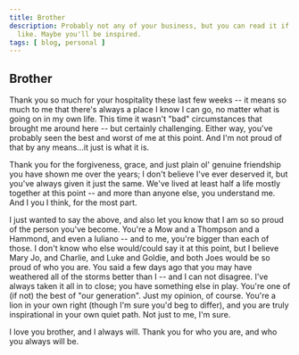 ```yaml
---
title: Brother
description: Probably not any of your business, but you can read it if you 
  like. Maybe you'll be inspired.
tags: [ blog, personal ]
---
```


## Brother

Thank you so much for your hospitality these last few weeks -- it means so much 
to me that there's always a place I know I can go, no matter what is going on 
in my own life. This time it wasn't "bad" circumstances that brought me around 
here -- but certainly challenging. Either way, you've probably seen the best and 
worst of me at this point. And I'm not proud of that by any means...it just is 
what it is.

Thank you for the forgiveness, grace, and just plain ol' genuine friendship you 
have shown me over the years; I don't believe I've ever deserved it, but you've 
always given it just the same. We've lived at least half a life mostly together 
at this point -- and more than anyone else, you understand me. And I you I 
think, for the most part.

I just wanted to say the above, and also let you know that I am so so proud of 
the person you've become. You're a Mow and a Thompson and a Hammond, and even a 
Iuliano -- and to me, you're bigger than each of those. I don't know who else 
would/could say it at this point, but I believe Mary Jo, and Charlie, and Luke 
and Goldie, and both Joes would be so proud of who you are. You said a few days 
ago that you may have weathered all of the storms better than I -- and I can 
not disagree. I've always taken it all in to close; you have something else in 
play. You're one of (if not) the best of "our generation". Just my opinion, of 
course. You're a lion in your own right (though I'm sure you'd beg to differ), 
and you are truly inspirational in your own quiet path. Not just to me, I'm 
sure.

I love you brother, and I always will. Thank you for who you are, and who you 
always will be.

